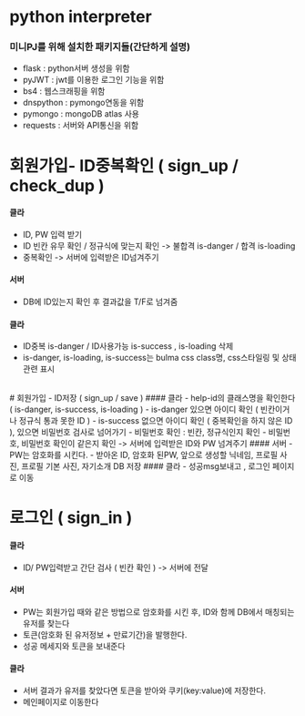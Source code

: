 # python interpreter 
### 미니PJ를 위해 설치한 패키지들(간단하게 설명)
- flask : python서버 생성을 위함
- pyJWT : jwt를 이용한 로그인 기능을 위함
- bs4 : 웹스크래핑을 위함
- dnspython : pymongo연동을 위함
- pymongo : mongoDB atlas 사용
- requests : 서버와 API통신을 위함

# 회원가입- ID중복확인 ( sign_up / check_dup )<br>
#### 클라<br>
- ID, PW 입력 받기
- ID 빈칸 유무 확인 / 정규식에 맞는지 확인 -> 불합격 is-danger / 합격 is-loading
- 중복확인 -> 서버에 입력받은 ID넘겨주기<br>
#### 서버<br>
- DB에 ID있는지 확인 후 결과값을 T/F로 넘겨줌<br>
#### 클라 <br>
- ID중복 is-danger / ID사용가능 is-success , is-loading 삭제<br>
- is-danger, is-loading, is-success는 bulma css class명, css스타일링 및 상태관련 표시<br>
<br>
# 회원가입 - ID저장 ( sign_up / save )
#### 클라
- help-id의 클래스명을 확인한다 ( is-danger, is-success, is-loading )
- is-danger 있으면 아이디 확인 ( 빈칸이거나 정규식 통과 못한 ID )
- is-success 없으면 아이디 확인 ( 중복확인을 하지 않은 ID ), 있으면 비밀번호 검사로 넘어가기 
- 비밀번호 확인 : 빈칸, 정규식인지 확인
- 비밀번호, 비밀번호 확인이 같은지 확인 -> 서버에 입력받은 ID와 PW 넘겨주기
#### 서버
- PW는 암호화를 시킨다.
- 받아온 ID, 암호화 된PW, 앞으로 생성할 닉네임, 프로필 사진, 프로필 기본 사진, 자기소개  DB 저장
#### 클라
- 성공msg보내고 , 로그인 페이지로 이동
<br>

# 로그인 ( sign_in )
#### 클라
- ID/ PW입력받고 간단 검사 ( 빈칸 확인 ) -> 서버에 전달
#### 서버
- PW는 회원가입 때와 같은 방법으로 암호화를 시킨 후, ID와 함께 DB에서 매칭되는 유저를 찾는다
- 토큰(암호화 된 유저정보 + 만료기간)을 발행한다.
- 성공 메세지와 토큰을 보내준다
#### 클라
- 서버 결과가 유저를 찾았다면 토큰을 받아와 쿠키(key:value)에 저장한다.
- 메인페이지로 이동한다
